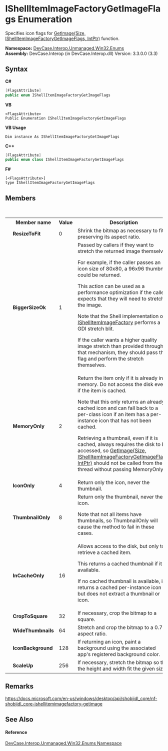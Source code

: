 # IShellItemImageFactoryGetImageFlags Enumeration
 

Specifies icon flags for <a href="M_DevCase_Interop_Unmanaged_Win32_Interfaces_IShellItemImageFactory_GetImage">GetImage(Size, IShellItemImageFactoryGetImageFlags, IntPtr)</a> function.

**Namespace:**&nbsp;<a href="N_DevCase_Interop_Unmanaged_Win32_Enums">DevCase.Interop.Unmanaged.Win32.Enums</a><br />**Assembly:**&nbsp;DevCase.Interop (in DevCase.Interop.dll) Version: 3.3.0.0 (3.3)

## Syntax

**C#**<br />
``` C#
[FlagsAttribute]
public enum IShellItemImageFactoryGetImageFlags
```

**VB**<br />
``` VB
<FlagsAttribute>
Public Enumeration IShellItemImageFactoryGetImageFlags
```

**VB Usage**<br />
``` VB Usage
Dim instance As IShellItemImageFactoryGetImageFlags
```

**C++**<br />
``` C++
[FlagsAttribute]
public enum class IShellItemImageFactoryGetImageFlags
```

**F#**<br />
``` F#
[<FlagsAttribute>]
type IShellItemImageFactoryGetImageFlags
```


## Members
&nbsp;<table><tr><th></th><th>Member name</th><th>Value</th><th>Description</th></tr><tr><td /><td target="F:DevCase.Interop.Unmanaged.Win32.Enums.IShellItemImageFactoryGetImageFlags.ResizeToFit">**ResizeToFit**</td><td>0</td><td>Shrink the bitmap as necessary to fit, preserving its aspect ratio.</td></tr><tr><td /><td target="F:DevCase.Interop.Unmanaged.Win32.Enums.IShellItemImageFactoryGetImageFlags.BiggerSizeOk">**BiggerSizeOk**</td><td>1</td><td>Passed by callers if they want to stretch the returned image themselves. 

 For example, if the caller passes an icon size of 80x80, a 96x96 thumbnail could be returned. 

 This action can be used as a performance optimization if the caller expects that they will need to stretch the image. 

 Note that the Shell implementation of <a href="T_DevCase_Interop_Unmanaged_Win32_Interfaces_IShellItemImageFactory">IShellItemImageFactory</a> performs a GDI stretch blit. 

 If the caller wants a higher quality image stretch than provided through that mechanism, they should pass this flag and perform the stretch themselves.</td></tr><tr><td /><td target="F:DevCase.Interop.Unmanaged.Win32.Enums.IShellItemImageFactoryGetImageFlags.MemoryOnly">**MemoryOnly**</td><td>2</td><td>Return the item only if it is already in memory. Do not access the disk even if the item is cached. 

 Note that this only returns an already-cached icon and can fall back to a per-class icon if an item has a per-instance icon that has not been cached. 

 Retrieving a thumbnail, even if it is cached, always requires the disk to be accessed, so <a href="M_DevCase_Interop_Unmanaged_Win32_Interfaces_IShellItemImageFactory_GetImage">GetImage(Size, IShellItemImageFactoryGetImageFlags, IntPtr)</a> should not be called from the UI thread without passing MemoryOnly.</td></tr><tr><td /><td target="F:DevCase.Interop.Unmanaged.Win32.Enums.IShellItemImageFactoryGetImageFlags.IconOnly">**IconOnly**</td><td>4</td><td>Return only the icon, never the thumbnail.</td></tr><tr><td /><td target="F:DevCase.Interop.Unmanaged.Win32.Enums.IShellItemImageFactoryGetImageFlags.ThumbnailOnly">**ThumbnailOnly**</td><td>8</td><td>Return only the thumbnail, never the icon. 

 Note that not all items have thumbnails, so ThumbnailOnly will cause the method to fail in these cases.</td></tr><tr><td /><td target="F:DevCase.Interop.Unmanaged.Win32.Enums.IShellItemImageFactoryGetImageFlags.InCacheOnly">**InCacheOnly**</td><td>16</td><td>Allows access to the disk, but only to retrieve a cached item. 

 This returns a cached thumbnail if it is available. 

 If no cached thumbnail is available, it returns a cached per-instance icon but does not extract a thumbnail or icon.</td></tr><tr><td /><td target="F:DevCase.Interop.Unmanaged.Win32.Enums.IShellItemImageFactoryGetImageFlags.CropToSquare">**CropToSquare**</td><td>32</td><td>If necessary, crop the bitmap to a square.</td></tr><tr><td /><td target="F:DevCase.Interop.Unmanaged.Win32.Enums.IShellItemImageFactoryGetImageFlags.WideThumbnails">**WideThumbnails**</td><td>64</td><td>Stretch and crop the bitmap to a 0.7 aspect ratio.</td></tr><tr><td /><td target="F:DevCase.Interop.Unmanaged.Win32.Enums.IShellItemImageFactoryGetImageFlags.IconBackground">**IconBackground**</td><td>128</td><td>If returning an icon, paint a background using the associated app's registered background color.</td></tr><tr><td /><td target="F:DevCase.Interop.Unmanaged.Win32.Enums.IShellItemImageFactoryGetImageFlags.ScaleUp">**ScaleUp**</td><td>256</td><td>If necessary, stretch the bitmap so that the height and width fit the given size.</td></tr></table>

## Remarks
<a href="https://docs.microsoft.com/en-us/windows/desktop/api/shobjidl_core/nf-shobjidl_core-ishellitemimagefactory-getimage" target="_blank">https://docs.microsoft.com/en-us/windows/desktop/api/shobjidl_core/nf-shobjidl_core-ishellitemimagefactory-getimage</a>

## See Also


#### Reference
<a href="N_DevCase_Interop_Unmanaged_Win32_Enums">DevCase.Interop.Unmanaged.Win32.Enums Namespace</a><br />